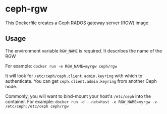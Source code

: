 ceph-rgw
========

This Dockerfile creates a Ceph RADOS gateway server (RGW) image


Usage
-----

The environment variable `RGW_NAME` is required.  It describes the name of the RGW

For example:
`docker run -e RGW_NAME=myrgw ceph/rgw`

It will look for `/etc/ceph/ceph.client.admin.keyring` with which to authenticate.  You can get `ceph.client.admin.keyring` from another Ceph node.

Commonly, you will want to bind-mount your host's `/etc/ceph` into the container.  For example:
`docker run -d --net=host -e RGW_NAME=myrgw -v /etc/ceph:/etc/ceph ceph/rgw`

